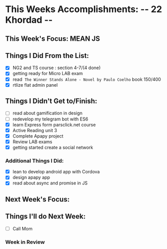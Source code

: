 # This Weeks Accomplishments: -- 22 Khordad --

## This Week's Focus: MEAN JS

## Things I Did From the List:
- [x] NG2 and TS course : section 4-7/(4 done)
- [x] getting ready for Micro LAB exam
- [x] read ‍‍‍ ‍‍`The Winner Stands Alone - Novel by Paulo Coelho` book 150/400
- [x] rtlize flat admin panel
## Things I Didn't Get to/Finish:
- [ ] read about gamification in design
- [ ] redevelop my telegram bot with ES6
- [x] learn Express form parsclick.net course
- [x] Active Reading unit 3
- [x] Complete Apapy project
- [x] Review LAB exams
- [x] getting started create a social network
### Additional Things I Did:
- [x] lean to develop android app with Cordova
- [x] design apapy app
- [x] read about async and promise in JS
## Next Week's Focus:

## Things I'll do Next Week:

- [ ] Call Mom

### Week in Review
